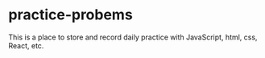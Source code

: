 # practice-probems
This is a place to store and record daily practice with JavaScript, html, css, React, etc.
